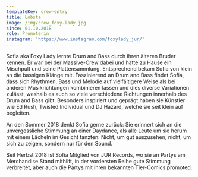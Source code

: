 ```yaml
---
templateKey: crew-entry
title: Lobsta
image: /img/crew_foxy-lady.jpg
since: 01.10.2018
role: Promoterin
instagram: 'https://www.instagram.com/foxylady_jur/'
---
```

Sofia aka Foxy Lady lernte Drum and Bass durch ihren älteren Bruder kennen. Er war bei der Massive-Crew dabei und hatte zu Hause ein Mischpult und seine Plattensammlung. Entsprechend bekam Sofia von klein an die bassigen Klänge mit. Faszinierend an Drum and Bass findet Sofia, dass sich Rhythmen, Bass und Melodie auf vielfältigere Weise als bei anderen Musikrichtungen kombinieren lassen und dies diverse Variationen zulässt, weshalb es auch so viele verschiedene Richtungen innerhalb des Drum and Bass gibt. Besonders inspiriert und geprägt haben sie Künstler wie Ed Rush, Twisted Individual und DJ Hazard, welche sie seit klein auf begleiten. 

An den Sommer 2018 denkt Sofia gerne zurück: Sie erinnert sich an die unvergessliche Stimmung an einer Daydance, als alle Leute um sie herum mit einem Lächeln im Gesicht tanzten: Nicht, um gut auszusehen, nicht, um sich zu zeigen, sondern nur für den Sound. 

Seit Herbst 2018 ist Sofia Mitglied von JUR Records, wo sie an Partys am Merchandise Stand mithilft, in der vordersten Reihe gute Stimmung verbreitet, aber auch die Partys mit ihren bekannten Tier-Comics promoted.
